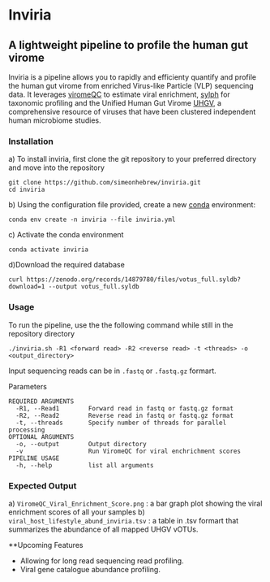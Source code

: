 # Inviria

## A lightweight pipeline to profile the human gut virome

Inviria is a pipeline allows you to rapidly and efficienty quantify and profile the human gut virome from enriched Virus-like Particle (VLP) sequencing data.
It leverages [viromeQC](https://github.com/SegataLab/viromeqc.git) to estimate viral enrichment, [sylph](https://github.com/bluenote-1577/sylph.git) for taxonomic profiling and the Unified Human Gut Virome [UHGV](https://github.com/snayfach/UHGV.git), a comprehensive resource of viruses that have been clustered 
independent human microbiome studies.


### Installation

a) To install inviria, first clone the git repository to your preferred directory and move into the repository

	git clone https://github.com/simeonhebrew/inviria.git
	cd inviria

b) Using the configuration file provided, create a new [conda](https://docs.conda.io/projects/conda/en/latest/user-guide/getting-started.html) environment:

	conda env create -n inviria --file inviria.yml


c) Activate the conda environment

	conda activate inviria


d)Download the required database

`curl https://zenodo.org/records/14879780/files/votus_full.syldb?download=1 --output votus_full.syldb`



### Usage

To run the pipeline, use the the following command while still in the repository directory

`./inviria.sh -R1 <forward read> -R2 <reverse read> -t <threads> -o <output_directory>`

Input sequencing reads can be in `.fastq` or `.fastq.gz` formart.


Parameters

	REQUIRED ARGUMENTS
	  -R1, --Read1        Forward read in fastq or fastq.gz format
	  -R2, --Read2        Reverse read in fastq or fastq.gz format
	  -t, --threads       Specify number of threads for parallel processing
	OPTIONAL ARGUMENTS
	  -o, --output        Output directory
	  -v                  Run ViromeQC for viral enchrichment scores
	PIPELINE USAGE
	  -h, --help          list all arguments

### Expected Output
a) `ViromeQC_Viral_Enrichment_Score.png` : a bar graph plot showing the viral enrichment scores of all your samples
b) `viral_host_lifestyle_abund_inviria.tsv` : a table in .tsv formart that summarizes the abundance of all mapped UHGV vOTUs.




**Upcoming Features
- Allowing for long read sequencing read profiling.
- Viral gene catalogue abundance profiling.
